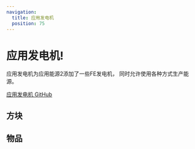 ```yaml
---
navigation:
  title: 应用发电机
  position: 75
---
```


# 应用发电机!

应用发电机为应用能源2添加了一些FE发电机，
同时允许使用各种方式生产能源。

[应用发电机 GitHub](https://github.com/sapporo1101/AppliedGenerators)

## 方块

<CategoryIndex category="blocks"></CategoryIndex>

## 物品

<CategoryIndex category="items"></CategoryIndex>